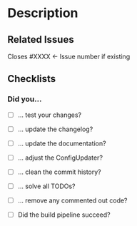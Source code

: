 # Description
<!-- Your description here. -->

## Related Issues
Closes #XXXX <- Issue number if existing

## Checklists
### Did you...
<!-- Check these things before posting the pull request: -->
- [ ]  ... test your changes?
- [ ]  ... update the changelog?
- [ ]  ... update the documentation?
- [ ]  ... adjust the ConfigUpdater?
- [ ]  ... clean the commit history?


- [ ]  ... solve all TODOs?
- [ ]  ... remove any commented out code?
- [ ]  Did the build pipeline succeed?
